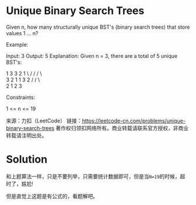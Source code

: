 # Unique Binary Search Trees

Given n, how many structurally unique BST's (binary search trees) that store values 1 ... n?

Example:

Input: 3
Output: 5
Explanation:
Given n = 3, there are a total of 5 unique BST's:

   1         3     3      2      1
    \       /     /      / \      \
     3     2     1      1   3      2
    /     /       \                 \
   2     1         2                 3


Constraints:

1 <= n <= 19

来源：力扣（LeetCode）
链接：https://leetcode-cn.com/problems/unique-binary-search-trees
著作权归领扣网络所有。商业转载请联系官方授权，非商业转载请注明出处。

# Solution

和上题算法一样，只是不要列举，只需要统计数据即可，但是当`N=19`的时候，超时了，尴尬!

但是直觉上这题是有公式的，看题解吧。